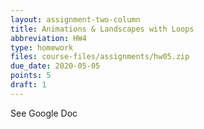 ```yaml
---
layout: assignment-two-column
title: Animations & Landscapes with Loops
abbreviation: HW4
type: homework
files: course-files/assignments/hw05.zip
due_date: 2020-05-05
points: 5
draft: 1
---
```


See Google Doc